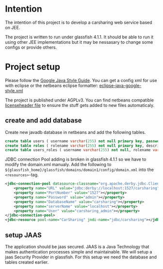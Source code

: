 # Intention
The intention of this project is to develop a carsharing web service based on JEE.

The project is written to run under glassfish 4.1.1. It should be able to run it using other JEE implementations but it may be nessasary to change some configs or provide others.

# Project setup
Please follow the [Google Java Style Guide](https://google.github.io/styleguide/javaguide.html). You can get a config xml for use with eclipse or the netbeans eclipse formatter: [eclipse-java-google-style.xml](https://raw.githubusercontent.com/google/styleguide/gh-pages/eclipse-java-google-style.xml)

The project is published under AGPLv3. You can find netbeans compatible [licenseheader file](licenseheader.txt) to ensure the stuff gets added to new files automaticaly.

## create and add database
Create new javadb database in netbeans and add the following tables.

```sql
create table users ( username varchar(255) not null primary key, password varchar(255) not null );
create table roles ( rolename varchar(255) not null primary key, description varchar(255) );
create table users_roles ( username varchar(255) not null, rolename varchar(255) not null );
```

JDBC connection Pool adding is broken in glassfish 4.1.1 so we have to modify the domain.xml manualy.
Add the following to `${glassfish_home}/glassfish/domains/domain1/config/domain.xml` into the `<resources>`-tag.

```xml
<jdbc-connection-pool datasource-classname="org.apache.derby.jdbc.ClientDataSource" name="CarSharing" res-type="javax.sql.DataSource">
    <property name="URL" value="jdbc:derby://localhost:1527/carsharing"></property>
    <property name="PortNumber" value="1527"></property>
    <property name="Password" value="admin"></property>
    <property name="DatabaseName" value="carsharing"></property>
    <property name="serverName" value="localhost"></property>
    <property name="User" value="carsharing_admin"></property>
</jdbc-connection-pool>
<jdbc-resource pool-name="CarSharing" jndi-name="jdbc/carsharing"></jdbc-resource>
```

## setup JAAS
The application should be jaas secured. JAAS is a Java Technology that makes authentication processes simple and maintainable.
We will setup a jaas Security Provider in glassfish. For this setup we need the database and tables created earlier.
